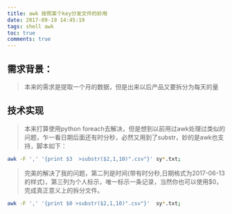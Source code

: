 ```yaml
---
title: awk 按照某个key分发文件的妙用
date: 2017-09-19 14:45:19
tags: shell awk 
toc: true
comments: true
---
```

## 需求背景：
>本来的需求是提取一个月的数据，但是出来以后产品又要拆分为每天的量

## 技术实现
>本来打算使用python foreach去解决，但是想到以前用过awk处理过类似的问题，乍一看日期后面还有时分秒，必然又用到了substr，妙的是awk也支持，脚本如下：

``` bash
awk -F ',' '{print $3  >substr($2,1,10)".csv"}' sy*.txt;
```
>完美的解决了我的问题，第二列是时间(带有时分秒,日期格式为2017-06-13的样式)，第三列为个人标示，唯一标示一条记录，当然你也可以使用$0，完成真正意义上的拆分文件。

``` bash
awk -F ',' '{print $0 >substr($2,1,10)".csv"}'  sy*.txt;
```
